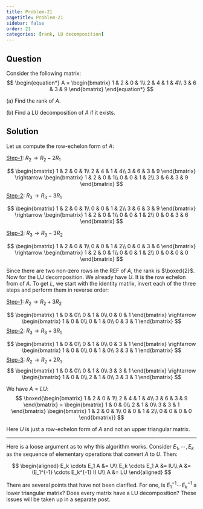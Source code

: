 ```yaml
---
title: Problem-21
pagetitle: Problem-21
sidebar: false
order: 21
categories: [rank, LU decomposition]
---
```


## Question

Consider the following matrix:
$$
\begin{equation*}
A = \begin{bmatrix}
1 & 2 & 0 & 1\\
2 & 4 & 1 & 4\\
3 & 6 & 3 & 9
\end{bmatrix}
\end{equation*}
$$

(a) Find the rank of $A$.

(b) Find a LU decomposition of $A$ if it exists.

## Solution

Let us compute the row-echelon form of $A$:



<u>Step-1</u>: $R_2 \rightarrow R_2 - 2R_1$


$$
\begin{bmatrix}
1 & 2 & 0 & 1\\
2 & 4 & 1 & 4\\
3 & 6 & 3 & 9
\end{bmatrix} \rightarrow \begin{bmatrix}
1 & 2 & 0 & 1\\
0 & 0 & 1 & 2\\
3 & 6 & 3 & 9
\end{bmatrix}
$$


<u>Step-2</u>: $R_3 \rightarrow R_3 - 3R_1$


$$
\begin{bmatrix}
1 & 2 & 0 & 1\\
0 & 0 & 1 & 2\\
3 & 6 & 3 & 9
\end{bmatrix} \rightarrow \begin{bmatrix}
1 & 2 & 0 & 1\\
0 & 0 & 1 & 2\\
0 & 0 & 3 & 6
\end{bmatrix}
$$


<u>Step-3</u>: $R_3 \rightarrow R_3 - 3R_2$


$$
\begin{bmatrix}
1 & 2 & 0 & 1\\
0 & 0 & 1 & 2\\
0 & 0 & 3 & 6
\end{bmatrix} \rightarrow \begin{bmatrix}
1 & 2 & 0 & 1\\
0 & 0 & 1 & 2\\
0 & 0 & 0 & 0
\end{bmatrix}
$$


Since there are two non-zero rows in the REF of $A$, the rank is $\boxed{2}$. Now for the LU decomposition. We already have $U$. It is the row echelon from of $A$. To get $L$, we start with the identity matrix, invert each of the three steps and perform them in reverse order:



<u>Step-1</u>: $R_2 \rightarrow R_2 + 3R_2$


$$
\begin{bmatrix}
1 & 0 & 0\\
0 & 1 & 0\\
0 & 0 & 1
\end{bmatrix} \rightarrow \begin{bmatrix}
1 & 0 & 0\\
0 & 1 & 0\\
0 & 3 & 1
\end{bmatrix}
$$
<u>Step-2</u>: $R_3 \rightarrow R_3 + 3R_1$


$$
\begin{bmatrix}
1 & 0 & 0\\
0 & 1 & 0\\
0 & 3 & 1
\end{bmatrix} \rightarrow \begin{bmatrix}
1 & 0 & 0\\
0 & 1 & 0\\
3 & 3 & 1
\end{bmatrix}
$$
<u>Step-3</u>: $R_2 \rightarrow R_2 + 2R_1$
$$
\begin{bmatrix}
1 & 0 & 0\\
0 & 1 & 0\\
3 & 3 & 1
\end{bmatrix} \rightarrow \begin{bmatrix}
1 & 0 & 0\\
2 & 1 & 0\\
3 & 3 & 1
\end{bmatrix}
$$


We have $A = LU$:
$$
\boxed{\begin{bmatrix}
1 & 2 & 0 & 1\\
2 & 4 & 1 & 4\\
3 & 6 & 3 & 9
\end{bmatrix} = \begin{bmatrix}
1 & 0 & 0\\
2 & 1 & 0\\
3 & 3 & 1
\end{bmatrix} \begin{bmatrix}
1 & 2 & 0 & 1\\
0 & 0 & 1 & 2\\
0 & 0 & 0 & 0
\end{bmatrix}}
$$


Here $U$ is just a row-echelon form of $A$ and not an upper triangular matrix.



<hr>



Here is a loose argument as to why this algorithm works. Consider $E_1, \cdots, E_k$ as the sequence of elementary operations that convert $A$ to $U$. Then:


$$
\begin{aligned}
E_k \cdots E_1 A &= U\\
E_k \cdots E_1 A &= IU\\
A &= (E_1^{-1} \cdots E_k^{-1} I) U\\
A &= LU
\end{aligned}
$$


There are several points that have not been clarified. For one, is $E_{1}^{-1} \cdots E_{k}^{-1}$ a lower triangular matrix? Does every matrix have a LU decomposition? These issues will be taken up in a separate post.
